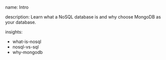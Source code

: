name: Intro

description: Learn what a NoSQL database is and why choose MongoDB as your database.

insights:
  - what-is-nosql
  - nosql-vs-sql
  - why-mongodb

